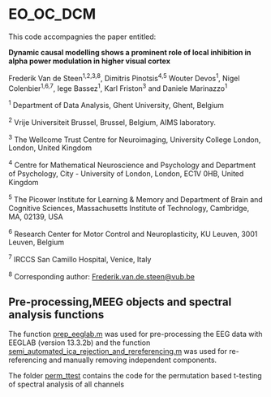 # EO_OC_DCM
This code accompagnies the paper entitled:

**Dynamic causal modelling shows a prominent role of local inhibition in alpha power modulation in higher visual cortex**

Frederik Van de Steen<sup>1,2,3,8</sup>, Dimitris Pinotsis<sup>4,5</sup> Wouter Devos<sup>1</sup>, Nigel Colenbier<sup>1,6,7</sup>, Iege Bassez<sup>1</sup>, Karl Friston<sup>3</sup> and Daniele Marinazzo<sup>1</sup>

<sup>1</sup> Department of Data Analysis, Ghent University, Ghent, Belgium

<sup>2</sup> Vrije Universiteit Brussel, Brussel, Belgium, AIMS laboratory. 

<sup>3</sup> The Wellcome Trust Centre for Neuroimaging, University College London, London, United Kingdom

<sup>4</sup> Centre for Mathematical Neuroscience and Psychology and Department of Psychology, City - University of London, London, EC1V 0HB, United Kingdom

<sup>5</sup> The Picower Institute for Learning & Memory and Department of Brain and Cognitive Sciences, Massachusetts Institute of Technology, Cambridge, MA, 02139, USA

<sup>6</sup> Research Center for Motor Control and Neuroplasticity, KU Leuven, 3001 Leuven, Belgium

<sup>7</sup> IRCCS San Camillo Hospital, Venice, Italy

<sup>8</sup> Corresponding author: Frederik.van.de.steen@vub.be

 


## Pre-processing,MEEG objects and spectral analysis functions
The function [prep_eeglab.m](https://github.com/Frederikvdsteen/EO_OC_DCM/tree/main/prep_eeglab.m) was used for pre-processing the EEG data with EEGLAB (version 13.3.2b)
and the function [semi_automated_ica_rejection_and_rereferencing.m](https://github.com/Frederikvdsteen/EO_OC_DCM/tree/main/semi_automated_ica_rejection_and_rereferencing.m) was used for re-referencing and manually removing independent components.

The folder [perm_ttest](https://github.com/Frederikvdsteen/EO_OC_DCM/tree/main/perm_ttest) contains the code for the 
permutation based t-testing of spectral analysis of all channels
